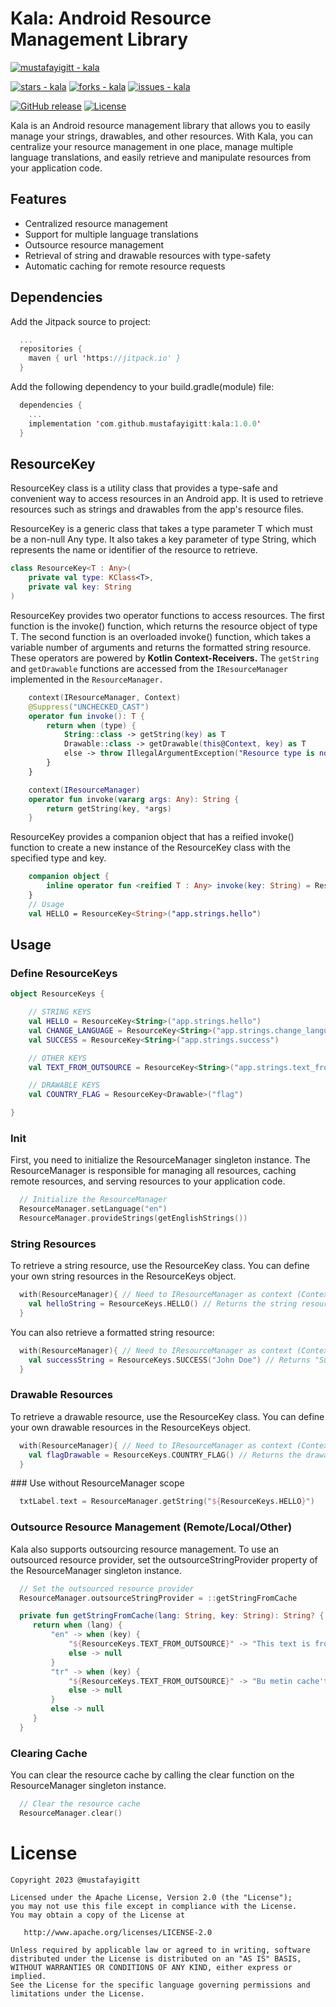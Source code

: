 # Kala: Android Resource Management Library
[![mustafayigitt - kala](https://img.shields.io/static/v1?label=mustafayigitt&message=kala&color=blue&logo=github)](https://github.com/mustafayigitt/kala "Go to GitHub repo")

[![stars - kala](https://img.shields.io/github/stars/mustafayigitt/kala?style=social)](https://github.com/mustafayigitt/kala)
[![forks - kala](https://img.shields.io/github/forks/mustafayigitt/kala?style=social)](https://github.com/mustafayigitt/kala)
[![issues - kala](https://img.shields.io/github/issues/mustafayigitt/kala)](https://github.com/mustafayigitt/kala/issues)

[![GitHub release](https://img.shields.io/github/release/mustafayigitt/kala?include_prereleases=&sort=semver&color=blue)](https://github.com/mustafayigitt/kala/releases/)
[![License](https://img.shields.io/badge/License-Apache-blue)](#license)

Kala is an Android resource management library that allows you to easily manage your strings, drawables, and other resources. With Kala, you can centralize your resource management in one place, manage multiple language translations, and easily retrieve and manipulate resources from your application code.

## Features
  - Centralized resource management
  - Support for multiple language translations
  - Outsource resource management
  - Retrieval of string and drawable resources with type-safety
  - Automatic caching for remote resource requests

## Dependencies
Add the Jitpack source to project:
```kotlin
  ...
  repositories {
    maven { url 'https://jitpack.io' } 
  }
```

Add the following dependency to your build.gradle(module) file:
```kotlin
  dependencies {
    ...
    implementation 'com.github.mustafayigitt:kala:1.0.0'
  }
```

## ResourceKey
ResourceKey class is a utility class that provides a type-safe and convenient way to access resources in an Android app. It is used to retrieve resources such as strings and drawables from the app's resource files.

ResourceKey is a generic class that takes a type parameter T which must be a non-null Any type. It also takes a key parameter of type String, which represents the name or identifier of the resource to retrieve.
```kotlin
class ResourceKey<T : Any>(
    private val type: KClass<T>,
    private val key: String
)
```
ResourceKey provides two operator functions to access resources. The first function is the invoke() function, which returns the resource object of type T. The second function is an overloaded invoke() function, which takes a variable number of arguments and returns the formatted string resource.
These operators are powered by **Kotlin Context-Receivers.**
The `getString` and `getDrawable` functions are accessed from the `IResourceManager` implemented in the `ResourceManager.`
```kotlin
    context(IResourceManager, Context)
    @Suppress("UNCHECKED_CAST")
    operator fun invoke(): T {
        return when (type) {
            String::class -> getString(key) as T
            Drawable::class -> getDrawable(this@Context, key) as T
            else -> throw IllegalArgumentException("Resource type is not supported")
        }
    }

    context(IResourceManager)
    operator fun invoke(vararg args: Any): String {
        return getString(key, *args)
    }
```
ResourceKey provides a companion object that has a reified invoke() function to create a new instance of the ResourceKey class with the specified type and key.
```kotlin
    companion object {
        inline operator fun <reified T : Any> invoke(key: String) = ResourceKey(T::class, key)
    }
    // Usage
    val HELLO = ResourceKey<String>("app.strings.hello")    
```


## Usage
### Define ResourceKeys
```kotlin
object ResourceKeys {

    // STRING KEYS
    val HELLO = ResourceKey<String>("app.strings.hello")
    val CHANGE_LANGUAGE = ResourceKey<String>("app.strings.change_language")
    val SUCCESS = ResourceKey<String>("app.strings.success")

    // OTHER KEYS
    val TEXT_FROM_OUTSOURCE = ResourceKey<String>("app.strings.text_from_outsource")

    // DRAWABLE KEYS
    val COUNTRY_FLAG = ResourceKey<Drawable>("flag")

}
```

### Init
First, you need to initialize the ResourceManager singleton instance. The ResourceManager is responsible for managing all resources, caching remote resources, and serving resources to your application code.
```kotlin
  // Initialize the ResourceManager
  ResourceManager.setLanguage("en")
  ResourceManager.provideStrings(getEnglishStrings())
```
### String Resources
To retrieve a string resource, use the ResourceKey<String> class. You can define your own string resources in the ResourceKeys object.
```kotlin
  with(ResourceManager){ // Need to IResourceManager as context (Context-Receivers) 
    val helloString = ResourceKeys.HELLO() // Returns the string resource with key "app.strings.hello"
  }
```
You can also retrieve a formatted string resource:
```kotlin
  with(ResourceManager){ // Need to IResourceManager as context (Context-Receivers)
    val successString = ResourceKeys.SUCCESS("John Doe") // Returns "Success, John Doe!"
  }
```
### Drawable Resources
To retrieve a drawable resource, use the ResourceKey<Drawable> class. You can define your own drawable resources in the ResourceKeys object.
```kotlin
  with(ResourceManager){ // Need to IResourceManager as context (Context-Receivers)
    val flagDrawable = ResourceKeys.COUNTRY_FLAG() // Returns the drawable resource with key "flag"
  }
```
### Use without ResourceManager scope
```kotlin
  txtLabel.text = ResourceManager.getString("${ResourceKeys.HELLO}")
```

### Outsource Resource Management (Remote/Local/Other)
Kala also supports outsourcing resource management. To use an outsourced resource provider, set the outsourceStringProvider property of the ResourceManager singleton instance.
```kotlin
  // Set the outsourced resource provider
  ResourceManager.outsourceStringProvider = ::getStringFromCache

  private fun getStringFromCache(lang: String, key: String): String? {
     return when (lang) {
         "en" -> when (key) {
             "${ResourceKeys.TEXT_FROM_OUTSOURCE}" -> "This text is from cache."
             else -> null
         }
         "tr" -> when (key) {
             "${ResourceKeys.TEXT_FROM_OUTSOURCE}" -> "Bu metin cache'ten alındı."
             else -> null
         }
         else -> null
     }
  } 


```
### Clearing Cache
You can clear the resource cache by calling the clear function on the ResourceManager singleton instance.
```kotlin
  // Clear the resource cache
  ResourceManager.clear()
```

License
=======
    Copyright 2023 @mustafayigitt

    Licensed under the Apache License, Version 2.0 (the "License");
    you may not use this file except in compliance with the License.
    You may obtain a copy of the License at

       http://www.apache.org/licenses/LICENSE-2.0

    Unless required by applicable law or agreed to in writing, software
    distributed under the License is distributed on an "AS IS" BASIS,
    WITHOUT WARRANTIES OR CONDITIONS OF ANY KIND, either express or implied.
    See the License for the specific language governing permissions and
    limitations under the License.
